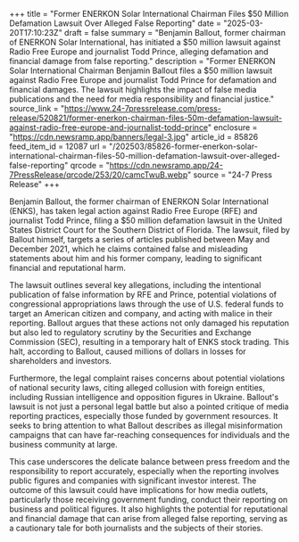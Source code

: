 +++
title = "Former ENERKON Solar International Chairman Files $50 Million Defamation Lawsuit Over Alleged False Reporting"
date = "2025-03-20T17:10:23Z"
draft = false
summary = "Benjamin Ballout, former chairman of ENERKON Solar International, has initiated a $50 million lawsuit against Radio Free Europe and journalist Todd Prince, alleging defamation and financial damage from false reporting."
description = "Former ENERKON Solar International Chairman Benjamin Ballout files a $50 million lawsuit against Radio Free Europe and journalist Todd Prince for defamation and financial damages. The lawsuit highlights the impact of false media publications and the need for media responsibility and financial justice."
source_link = "https://www.24-7pressrelease.com/press-release/520821/former-enerkon-chairman-files-50m-defamation-lawsuit-against-radio-free-europe-and-journalist-todd-prince"
enclosure = "https://cdn.newsramp.app/banners/legal-3.jpg"
article_id = 85826
feed_item_id = 12087
url = "/202503/85826-former-enerkon-solar-international-chairman-files-50-million-defamation-lawsuit-over-alleged-false-reporting"
qrcode = "https://cdn.newsramp.app/24-7PressRelease/qrcode/253/20/camcTwuB.webp"
source = "24-7 Press Release"
+++

<p>Benjamin Ballout, the former chairman of ENERKON Solar International (ENKS), has taken legal action against Radio Free Europe (RFE) and journalist Todd Prince, filing a $50 million defamation lawsuit in the United States District Court for the Southern District of Florida. The lawsuit, filed by Ballout himself, targets a series of articles published between May and December 2021, which he claims contained false and misleading statements about him and his former company, leading to significant financial and reputational harm.</p><p>The lawsuit outlines several key allegations, including the intentional publication of false information by RFE and Prince, potential violations of congressional appropriations laws through the use of U.S. federal funds to target an American citizen and company, and acting with malice in their reporting. Ballout argues that these actions not only damaged his reputation but also led to regulatory scrutiny by the Securities and Exchange Commission (SEC), resulting in a temporary halt of ENKS stock trading. This halt, according to Ballout, caused millions of dollars in losses for shareholders and investors.</p><p>Furthermore, the legal complaint raises concerns about potential violations of national security laws, citing alleged collusion with foreign entities, including Russian intelligence and opposition figures in Ukraine. Ballout's lawsuit is not just a personal legal battle but also a pointed critique of media reporting practices, especially those funded by government resources. It seeks to bring attention to what Ballout describes as illegal misinformation campaigns that can have far-reaching consequences for individuals and the business community at large.</p><p>This case underscores the delicate balance between press freedom and the responsibility to report accurately, especially when the reporting involves public figures and companies with significant investor interest. The outcome of this lawsuit could have implications for how media outlets, particularly those receiving government funding, conduct their reporting on business and political figures. It also highlights the potential for reputational and financial damage that can arise from alleged false reporting, serving as a cautionary tale for both journalists and the subjects of their stories.</p>